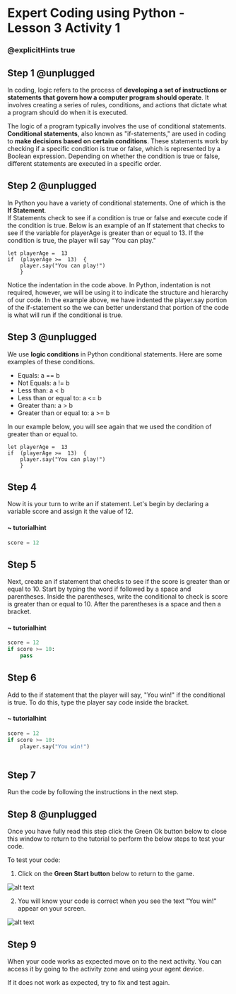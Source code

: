 # Expert Coding using Python - Lesson 3 Activity 1
### @explicitHints true

## Step 1 @unplugged

In coding, logic refers to the process of **developing a set of instructions or statements that govern how a computer program should operate**. It involves creating a series of rules, conditions, and actions that dictate what a program should do when it is executed.

The logic of a program typically involves the use of conditional statements. **Conditional statements**, also known as "if-statements," are used in coding to **make decisions based on certain conditions**. These statements work by checking if a specific condition is true or false, which is represented by a Boolean expression. Depending on whether the condition is true or false, different statements are executed in a specific order. 

## Step 2 @unplugged

In Python you have a variety of conditional statements.  One of which is the **If Statement**.  
 If Statements check to see if a condition is true or false and execute code if the condition is true. 
Below is an example of an If statement that checks to see if the variable for playerAge is greater than or equal to 13.  If the condition is true, the player will say "You can play." 

    let playerAge =  13
    if  (playerAge >=  13)  {
	    player.say("You can play!")
	    }

Notice the indentation in the code above. In Python, indentation is not required, however, we will be using it to indicate the structure and hierarchy of our code.  In the example above, we have indented the player.say portion of the if-statement so the we can better understand that portion of the code is what will run if the conditional is true. 

## Step 3 @unplugged

We use  **logic conditions** in Python conditional statements. Here are some examples of these conditions. 
-   Equals:  a == b
-   Not Equals:  a != b
-   Less than:  a < b
-   Less than or equal to:  a <= b
-   Greater than:  a > b
-   Greater than or equal to:  a >= b

In our example below, you will see again that we used the condition of greater than or equal to. 

    let playerAge =  13
    if  (playerAge >=  13)  {
	    player.say("You can play!")
	    }

## Step 4

Now it is your turn to write an if statement.  Let's begin by declaring a variable score and assign it the value of 12. 

#### ~ tutorialhint

```Python
score = 12

```

## Step 5

Next, create an if statement that checks to see if the score is greater than or equal to 10. 
Start by typing the word if followed by a space and parentheses.  Inside the parentheses, write the conditional to check is score is greater than or equal to 10. After the parentheses is a space and then a bracket. 

#### ~ tutorialhint

```Python
score = 12
if score >= 10:
    pass
```

## Step 6

Add to the if statement that the player will say, "You win!" if the conditional is true. To do this, type the player say code inside the bracket. 

#### ~ tutorialhint

```Python
score = 12
if score >= 10:
    player.say("You win!")
	
```

## Step 7

Run the code by following the instructions in the next step.

## Step 8 @unplugged


Once you have fully read this step click the Green Ok button below to close this window to return to the tutorial to perform the below steps to test your code.

To test your code:

1. Click on the **Green Start button** below to return to the game.

![alt text](https://expertjs.codingcredentials.com/Lesson1/1.1/1.JPG?raw=true  "Start")

2.  You will know your code is correct when you see the text "You win!" appear on your screen.
  
![alt text](https://expertjs.codingcredentials.com/Lesson3/3.1/3.1.png?raw=true  "You win!")

## Step 9
When your code works as expected move on to the next activity. You can access it by going to the activity zone and using your agent device. 

If it does not work as expected, try to fix and test again.

